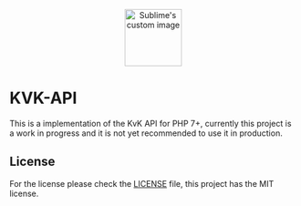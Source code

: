 <a href="http://firebit.nl/">
    <p align="center">
      <img src="https://avatars2.githubusercontent.com/u/49287371?s=200&v=4](https://avatars2.githubusercontent.com/u/49287371?s=200&v=4)" height="100px" alt="Sublime's custom image"/>
    </p>
</a>

# KVK-API
This is a implementation of the KvK API for PHP 7+, currently this project is a work in progress and it is not yet recommended to use it in production.


## License
For the license please check the [LICENSE](https://github.com/firebit/kvk-api/blob/master/LICENSE) file, this project has the MIT license.
